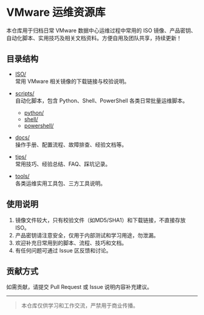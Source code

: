 # VMware 运维资源库

本仓库用于归档日常 VMware 数据中心运维过程中常用的 ISO 镜像、产品密钥、自动化脚本、实用技巧及相关文档资料。方便自用及团队共享，持续更新！

## 目录结构

- [ISO/](./ISO)  
  常用 VMware 相关镜像的下载链接与校验说明。

- [scripts/](./scripts)  
  自动化脚本，包含 Python、Shell、PowerShell 各类日常批量运维脚本。
    - [python/](./scripts/python)
    - [shell/](./scripts/shell)
    - [powershell/](./scripts/powershell)

- [docs/](./docs)  
  操作手册、配置流程、故障排查、经验文档等。

- [tips/](./tips)  
  常用技巧、经验总结、FAQ、踩坑记录。

- [tools/](./tools)  
  各类运维实用工具包、三方工具说明。

## 使用说明

1. 镜像文件较大，只有校验文件（如MD5/SHA1）和下载链接，不直接存放 ISO。
2. 产品密钥请注意安全，仅用于内部测试和学习用途，勿泄漏。
3. 欢迎补充日常用到的脚本、流程、技巧和文档。
4. 有任何问题可通过 Issue 区反馈和讨论。

## 贡献方式

如需贡献，请提交 Pull Request 或 Issue 说明内容补充建议。

---

> 本仓库仅供学习和工作交流，严禁用于商业传播。  
